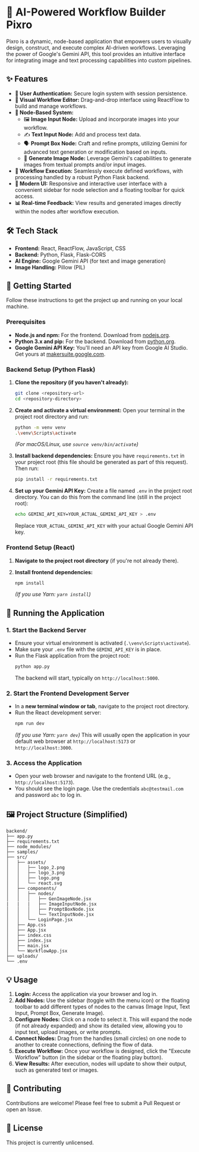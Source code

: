 # 🐲 AI-Powered Workflow Builder  Pixro

Pixro is a dynamic, node-based application that empowers users to visually design, construct, and execute complex AI-driven workflows. Leveraging the power of Google's Gemini API, this tool provides an intuitive interface for integrating image and text processing capabilities into custom pipelines.

## ✨ Features

*   **🔐 User Authentication:** Secure login system with session persistence.
*   **🎨 Visual Workflow Editor:** Drag-and-drop interface using ReactFlow to build and manage workflows.
*   **🧱 Node-Based System:**
    *   🖼️ **Image Input Node:** Upload and incorporate images into your workflow.
    *   ✍️ **Text Input Node:** Add and process text data.
    *   🗣️ **Prompt Box Node:** Craft and refine prompts, utilizing Gemini for advanced text generation or modification based on inputs.
    *   🧠 **Generate Image Node:** Leverage Gemini's capabilities to generate images from textual prompts and/or input images.
*   **🚀 Workflow Execution:** Seamlessly execute defined workflows, with processing handled by a robust Python Flask backend.
*   **💅 Modern UI:** Responsive and interactive user interface with a convenient sidebar for node selection and a floating toolbar for quick access.
*   **📊 Real-time Feedback:** View results and generated images directly within the nodes after workflow execution.

## 🛠️ Tech Stack

*   **Frontend:** React, ReactFlow, JavaScript, CSS
*   **Backend:** Python, Flask, Flask-CORS
*   **AI Engine:** Google Gemini API (for text and image generation)
*   **Image Handling:** Pillow (PIL)

## 🚀 Getting Started

Follow these instructions to get the project up and running on your local machine.

### Prerequisites

*   **Node.js and npm:** For the frontend. Download from [nodejs.org](https://nodejs.org/).
*   **Python 3.x and pip:** For the backend. Download from [python.org](https://python.org/).
*   **Google Gemini API Key:** You'll need an API key from Google AI Studio. Get yours at [makersuite.google.com](https://makersuite.google.com/).

### Backend Setup (Python Flask)

1.  **Clone the repository (if you haven't already):**
    ```bash
    git clone <repository-url>
    cd <repository-directory>
    ```

2.  **Create and activate a virtual environment:**
    Open your terminal in the project root directory and run:
    ```bash
    python -m venv venv
    .\venv\Scripts\activate
    ```
    *(For macOS/Linux, use `source venv/bin/activate`)*

3.  **Install backend dependencies:**
    Ensure you have `requirements.txt` in your project root (this file should be generated as part of this request). Then run:
    ```bash
    pip install -r requirements.txt
    ```

4.  **Set up your Gemini API Key:**
    Create a file named `.env` in the project root directory. You can do this from the command line (still in the project root):
    ```bash
    echo GEMINI_API_KEY=YOUR_ACTUAL_GEMINI_API_KEY > .env
    ```
    Replace `YOUR_ACTUAL_GEMINI_API_KEY` with your actual Google Gemini API key.

### Frontend Setup (React)

1.  **Navigate to the project root directory** (if you're not already there).

2.  **Install frontend dependencies:**
    ```bash
    npm install
    ```
    *(If you use Yarn: `yarn install`)*

## 🔧 Running the Application

### 1. Start the Backend Server

*   Ensure your virtual environment is activated (`.\venv\Scripts\activate`).
*   Make sure your `.env` file with the `GEMINI_API_KEY` is in place.
*   Run the Flask application from the project root:
    ```bash
    python app.py
    ```
    The backend will start, typically on `http://localhost:5000`.

### 2. Start the Frontend Development Server

*   In a **new terminal window or tab**, navigate to the project root directory.
*   Run the React development server:
    ```bash
    npm run dev
    ```
    *(If you use Yarn: `yarn dev`)*
    This will usually open the application in your default web browser at `http://localhost:5173` or `http://localhost:3000`.

### 3. Access the Application

*   Open your web browser and navigate to the frontend URL (e.g., `http://localhost:5173`).
*   You should see the login page. Use the credentials `abc@testmail.com` and password `abc` to log in.

## 🖼️ Project Structure (Simplified)

```
backend/
├── app.py
├── requirements.txt
├── node_modules/
├── samples/
├── src/
│   ├── assets/
│   │   ├── logo_2.png
│   │   ├── logo_3.png
│   │   ├── logo.png
│   │   └── react.svg
│   ├── components/
│   │   ├── nodes/
│   │   │   ├── GenImageNode.jsx
|   |   |   ├── ImageInputNode.jsx
│   │   │   ├── PromptBoxNode.jsx
│   │   │   └── TextInputNode.jsx
│   │   └── LoginPage.jsx
│   ├── App.css
│   ├── App.jsx
│   ├── index.css
│   ├── index.jsx
│   ├── main.jsx
│   └── WorkflowApp.jsx
├── uploads/
└── .env

```

## 💡 Usage

1.  **Login:** Access the application via your browser and log in.
2.  **Add Nodes:** Use the sidebar (toggle with the menu icon) or the floating toolbar to add different types of nodes to the canvas (Image Input, Text Input, Prompt Box, Generate Image).
3.  **Configure Nodes:** Click on a node to select it. This will expand the node (if not already expanded) and show its detailed view, allowing you to input text, upload images, or write prompts.
4.  **Connect Nodes:** Drag from the handles (small circles) on one node to another to create connections, defining the flow of data.
5.  **Execute Workflow:** Once your workflow is designed, click the "Execute Workflow" button (in the sidebar or the floating play button).
6.  **View Results:** After execution, nodes will update to show their output, such as generated text or images.

## 🤝 Contributing

Contributions are welcome! Please feel free to submit a Pull Request or open an Issue.

## 📜 License

This project is currently unlicensed.
